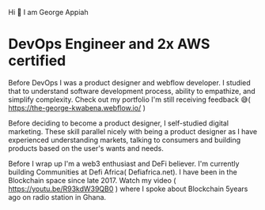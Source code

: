 Hi 👋 I am George Appiah 

# DevOps Engineer and 2x AWS certified 

Before DevOps I was a product designer and webflow
developer. I studied that to understand software 
development process, ability to empathize, and  
simplify complexity. Check out my portfolio I'm still receiving feedback 😅( https://the-george-kwabena.webflow.io/ )

Before deciding to become a product designer, 
I self-studied digital marketing. These skill 
parallel nicely with being a product designer 
as I have experienced understanding markets, 
talking to consumers and building products
based on the user's wants and needs.

Before I wrap up I'm a web3 enthusiast and DeFi believer. I'm  currently building Communities at Defi Africa( Defiafrica.net).
I have been in the Blockchain space since late 2017. Watch my video ( https://youtu.be/R93kdW39QB0 ) where I spoke about Blockchain 5years ago on radio station in Ghana. 
